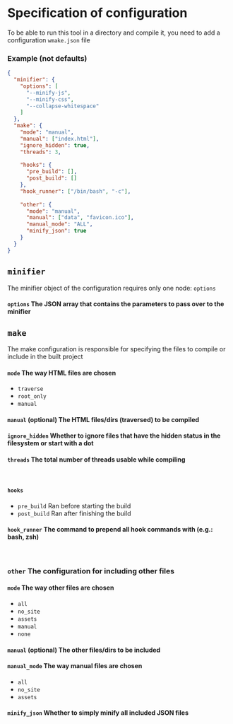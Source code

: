 # Specification of configuration
To be able to run this tool in a directory and compile it, you need to add a configuration ```wmake.json``` file

### Example (not defaults)
```json
{
  "minifier": {
    "options": [
      "--minify-js",
      "--minify-css",
      "--collapse-whitespace"
    ]
  },
  "make": {
    "mode": "manual",
    "manual": ["index.html"],
    "ignore_hidden": true,
    "threads": 3,
    
    "hooks": {
      "pre_build": [],
      "post_build": []
    },
    "hook_runner": ["/bin/bash", "-c"],
    
    "other": {
      "mode": "manual",
      "manual": ["data", "favicon.ico"],
      "manual_mode": "ALL",
      "minify_json": true
    }
  }
}
```

## ```minifier```
The minifier object of the configuration requires only one node: ```options```
#### ```options``` The JSON array that contains the parameters to pass over to the minifier

## ```make```
The make configuration is responsible for specifying the files to compile or include in the built project
#### ```mode``` The way HTML files are chosen
 - ```traverse```
 - ```root_only```
 - ```manual```
#### ```manual``` (optional) The HTML files/dirs (traversed) to be compiled
#### ```ignore_hidden``` Whether to ignore files that have the hidden status in the filesystem or start with a dot
#### ```threads``` The total number of threads usable while compiling

<br>

#### ```hooks```
 - ```pre_build``` Ran before starting the build
 - ```post_build``` Ran after finishing the build
#### ```hook_runner``` The command to prepend all hook commands with (e.g.: bash, zsh)

<br>

### ```other``` The configuration for including other files
#### ```mode``` The way other files are chosen
 - ```all```
 - ```no_site```
 - ```assets```
 - ```manual```
 - ```none```
#### ```manual``` (optional) The other files/dirs to be included
#### ```manual_mode``` The way manual files are chosen
 - ```all```
 - ```no_site```
 - ```assets```
#### ```minify_json``` Whether to simply minify all included JSON files